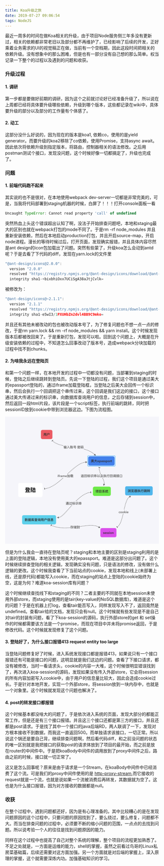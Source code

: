 ```yaml
---
title: Koa升级之旅
date: 2019-07-27 09:06:54
tags: NodeJS
---
```


最近一周多的时间在做Koa相关的升级，由于项目Node服务侧三年多没有更新过，相关的依赖都非常老旧以及部分都不再维护了，已经影响了后续的开发，正好乘着业务需求的UI的视觉稿正在做，当前有一个空档期，因此这段时间把相关的依赖升级。没有想象中的那么困难，但是也有一部分没有自己想的那么简单。权当记录一下整个的过程以及遇到的问题和收获。

### 升级过程

#### 1. 调研

第一步都是要做好前期的调研，因为这个之前就讨论好已经准备升级了，所以说在上周都已经将具体要升级哪些依赖，升级到哪个版本，这些都记录在wiki中，具体要升级的部分以及部分的工作量有个体感了。

#### 2. 动工

这部分没什么好说的，因为现在的版本是koa1, 依赖co，使用的是yield generator。而要升级的koa2移除了co依赖，使用Promise，支持async await。因此依次将依赖升级到指定版本，将路由，控制器相关的语法修改。之后用postman测试个接口，发现没问题，这个时候好像一切都搞定了，升级也完成了。

### 问题

#### 1. 前端代码跑不起来

其实说的也不是很对，在本地使用webpack dev-server一切都是非常完美的，可是，当我将代码部署到staging机器的时候，白屏了！！！打开console面板一看

```js
Uncaught TypeError: Cannot read property 'call' of undefined
```

突然热血上头这个错误超出认知了啊，没法子开始排查问题吧，本地和staging最大的区别也就在webpack打包的mode不同了。于是rm -rf node_modules 并且重新安装依赖，然后在本地启动production打包，并且开启source-map，开启node进程。漫长的等待时候过后，打开页面，发现确实报错，并且具体内容尽然是ant design的icon包加载出了问题。突然有些蒙了，升级koa怎么会动到antd呢？于是去看了下代码的diff，发现在yarn.lock的文件里

```js
"@ant-design/icons@2.0.0":
  version "2.0.0"
  resolved "https://registry.npmjs.org/@ant-design/icons/download/@ant-design/icons-2.0.0.tgz#f9b8b16e188ec71ed40a24a0037f1a26d8c2be59"
  integrity sha1-+bixbhiOxx7UCiSgA38aJtjCvlk=
```

被修改为：

```js
"@ant-design/icons@~2.1.1":
  version "2.1.1"
  resolved "https://registry.npmjs.org/@ant-design/icons/download/@ant-design/icons-2.1.1.tgz#7b9c08dffd4f5d41db667d9dbe5e0107d0bd9a4a"
  integrity sha1-e5wI3/1PXUHbZn2dvl4BB9C9mko=
```

并且还有其他未被改动的包也被改动版本号了，为了修复问题也不想一点一点的修改，于是rm yarn.lock && rm -rf node_modules && yarn install。这个时候发现版本后都被改回来了。于是重新打包，发现可以啦。回到这个问题上，大概是在升级安装依赖的过程中，不知道怎么回事改动了版本号，造成webpack分块加载的过程中找不到chunks。

#### 2. 为啥我永远在登陆页

和第一个问题一样，在本地开发的过程中一切都没有问题，当部署到staging的时候，登陆之后继续跳转到登陆页。先说一下登陆的过程，我们这个项目是通过美大的epassport登陆的，通过iframe加载登陆框，当登陆之后美大会回传一个标识串，然后会执行一个回调把这个串传过来，这个回调是我们这边的接口，这个接口通过美大传递过来的标识串，向数据库查询用户的信息，之后存储到session中，然后返回一段html片段，该片段是一个script标签，执行前端的跳转，同时把sessionID放到cookie中带到浏览器这边。下图为流程图。

 ![登陆流程图](Koa升级之旅/login.png)

但是为什么我会一直待在登陆页呢？staging和本地主要的区别是staging利用的是上面的登陆逻辑，本地没有使用美大的epassport。难道是这部分出问题了。这个时候继续排查登陆的相关逻辑，发现确实没有问题，只是语法的修改，没有做什么逻辑的更改。这个时候我查看了下当前站点的cookie，发现本地和线上(未部署上线，还是原代码)都能写入cookie，而在staging的站点上登陆的cookie始终为空，这是为何？难道koa-session库有问题？

这个时候继续查找线下和staging的不同？二者主要的不同就在本地session未使用外部store，而staging使用的是tair(key-value的NoSQL数据库)，难道是这个的问题？于是在机器上打log，查看tair能否写入，同样发现写入不了，返回竟然是undefined。查看tair给的文档，发现只会有null。这个时候就有些发现是不是自己对tair的封装有问题，看了下koa-session的源码，执行外部store的get 和 set操作的时候都需要该方法是一个promise，而现在项目中并未将promise返回，于是修改代码。这个时候就发现修复了这个问题。

#### 3. 登陆好了，为什么接口报错413 request entity too large

当登陆问题修复好了时候，进入系统发现接口都是报错413，如果说只有一个接口报错还有可能是接口的问题，这明显就是我们这边的问题。查看了下接口请求，都没有被修改，当时一看请求头，cookie的内容一大堆，这个时候很明显错误找到了，再次进入koa-session的源码，发现如果没有传入外部store，它会将session的所有内容加密写入cookie中，由于用户的信息量比较大，因此会造成cookie过长。于是针对本地开发，实现一个外部store，将session放到一块内存中，也就是一个对象里。这个时候就发现这个问题也解决了。

#### 4. post的转发接口都报错

这个时候基本都没啥大的问题了，于是依次进入系统的页面，发现大部分的都能正常工作，但是还是有三个接口报错。并且这三个接口还都是第三方的接口，并且还都是post请求。于是找了其中一个接口的java后端RD，两人联调了一下，发现对方根本接收不到数据，而我这一直返回500。而单独请求该接口，一切正常。所以说这个锅还是要自己背，继续排查问题啊，然后看代码diff，和之前没问题的状态的唯一区别就是我把接口的获取post的请求体放到了项目的最开始，而之前是放在router的中间件中。于是把koaBody中间件的调用放到了proxy中间件之后，路由之前的时候，接口就一切正常了。

这又是怎么回事呢？原来是由于请求是一个Stream，在koaBody中间件中已经消费了这个流。可是我们的proxy中间件使用的是 [http-proxy-stream](https://github.com/wenshin/http-proxy-stream),而它接收的request就是一个流，也就是说如果一个流被消费后再转发，其数据就为空了。这也是为什么接口报错，因为对方接收的数据都是null。

### 收获

在整个过程中，遇到问题都还好，因为是有心理准备的。其中比较糟心的是在发现问题原因的这个过程中，只要问题的原因找到了，要么绕过，要么修复，问题都不大。而当在排查问题的过程中，必须要不断的缩小问题的范围，一点点的去找到问题。所以说考验一个人的往往是找到问题原因的能力。

同样在这个过程中也提高了自己对整个系统的理解，整个项目的流程更加熟悉了。不足之处就是，一方面是运维的能力，shell的掌握，虽然之前看过鸟哥的Linux私房菜基础篇，后续还需要对这方面加强。另一个方面就是对后端的掌握上，深入原理的掌握，这个就需要深炼内功。加强基础知识的学习。